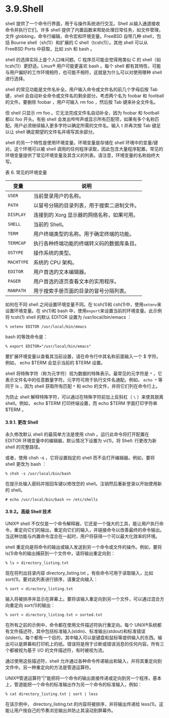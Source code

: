 # 3.9.Shell


shell 提供了一个命令行界面，用于与操作系统进行交互。Shell 从输入通道接收命令并执行它们。许多 shell 提供了内置函数来帮助处理日常任务，如文件管理，文件 globbing，命令行编辑，命令宏和环境变量。FreeBSD 自带几种 shell，包括 Bourne shell（sh(1)）和扩展的 C shell（tcsh(1)）。其他 shell 可以从 FreeBSD Ports 中获取，比如 zsh 和 bash 。

shell 的选择实际上是个人口味问题。C 程序员可能会觉得用类似 C 的 shell（如 tcsh(1)）更舒适。Linux® 用户可能更喜欢 bash 。每个 shell 都有其特性，可能与用户偏好的工作环境相符，也可能不相符，这就是为什么可以对使用哪种 shell 进行选择。

shell 的常见功能是文件名补全。用户输入命令或文件名的前几个字母后按 Tab 键，shell 会自动补全命令或文件名的剩余部分。考虑两个名为 foobar 和 football 的文件。要删除 foobar ，用户可输入 rm foo ，然后按 Tab 键来补全文件名。

但 shell 只显示 rm foo 。它无法完成文件名自动补全，因为 foobar 和 football 都以 foo 开头。有些 shell 会发出哔哔声或显示所有匹配项，如果有多个名称匹配。用户必须继续输入更多字符以确定所需的文件名。输入 t 并再次按 Tab 键足以让 shell 确定期望的文件名并填写其余部分。

shell 的另一个特性是使用环境变量。环境变量是存储在 shell 环境中的变量/键对。这个环境可以被 shell 调用的任何程序读取，因此包含大量程序配置。常见的环境变量提供了常见环境变量及其含义的列表。请注意，环境变量的名称始终大写。

表 6. 常见的环境变量

| 变量 | 说明                                     |
| ------ | ------------------ |
| `USER`     | 当前登录用户的名称。                       |
| `PATH`     | 以冒号分隔的目录列表，用于搜索二进制文件。 |
| `DISPLAY`     | 连接到的 Xorg 显示器的网络名称，如果可用。 |
| `SHELL`     | 当前的 Shell。                             |
| `TERM`     | 用户终端类型的名称。用于确定终端的功能。   |
| `TERMCAP`     | 执行各种终端功能的终端转义码的数据库条目。 |
| `OSTYPE`     | 操作系统的类型。                           |
| `MACHTYPE`     | 系统的 CPU 架构。                          |
| `EDITOR`     | 用户首选的文本编辑器。                     |
| `PAGER`     | 用户首选的逐页查看文本的实用程序。         |
| `MANPATH`     | 用于搜索手册页面的目录的冒号分隔列表。     |

如何在不同 shell 之间设置环境变量不同。在 tcsh(1)和 csh(1)中，使用` setenv `来设置环境变量。在 sh(1)和 bash 中，使用` export `来设置当前的环境变量。此示例将 tcsh(1) shell 的默认 EDITOR 设置为 /usr/local/bin/emacs ：

```
% setenv EDITOR /usr/local/bin/emacs
```

bash 的等效命令是：

```
% export EDITOR="/usr/local/bin/emacs"
```

要扩展环境变量以查看其当前设置，请在命令行中其名称前面输入一个 $ 字符。例如， echo $TERM 会显示当前的 $TERM 设置。

shell 将特殊字符（称为元字符）视为数据的特殊表示。最常见的元字符是 `*` ，它表示文件名中的任意数量字符。元字符可用于执行文件名通配。例如， `echo *` 等同于 ls ，因为 shell 获取所有匹配 `*` 和 echo 的文件，并将它们列在命令行上。

为防止 shell 解释特殊字符，可以通过在特殊字符前加上反斜杠（ `\` ）来使其脱离 shell。例如， echo $TERM 打印终端设置，而 echo $TERM 字面打印字符串 $TERM 。

#### 3.9.1. 更改 Shell

永久修改默认 shell 的最简单方法是使用 chsh 。运行此命令将打开配置在 EDITOR 环境变量中的编辑器，默认情况下设置为 vi(1)。将 Shell: 行更改为新 shell 的完整路径。

或者，使用 chsh -s ，它将设置指定的 shell 而不会打开编辑器。例如，要将 shell 更改为 bash ：

```
% chsh -s /usr/local/bin/bash
```

在提示处输入密码并按回车键以修改您的 shell。注销然后重新登录以开始使用新的 shell。

```
# echo /usr/local/bin/bash >> /etc/shells
```

#### 3.9.2。高级 Shell 技术

UNIX® shell 不仅仅是一个命令解释器，它还是一个强大的工具，能让用户执行命令，重定向它们的输出，重定向它们的输入，并链接命令以改善最终的命令输出。当这种功能与内置命令混合在一起时，用户将获得一个可以最大化效率的环境。

shell 重定向是将命令的输出或输入发送到另一个命令或文件的操作。例如，要将 ls(1)命令的输出捕获到一个文件中，请将输出重定向到：

```
% ls > directory_listing.txt
```

现在将列出目录内容 directory_listing.txt 。有些命令可用于读取输入，比如 sort(1)。要对此列表进行排序，请重定向输入：

```
% sort < directory_listing.txt
```

输入将被排序并显示在屏幕上。要将该输入重定向到另一个文件，可以通过混合方向重定向 sort(1)的输出：

```
% sort < directory_listing.txt > sorted.txt
```

在所有之前的示例中，命令都在使用文件描述符执行重定向。每个 UNIX®系统都有文件描述符，其中包括标准输入(stdin)、标准输出(stdout)和标准错误(stderr)。每个都有一个目的，其中输入可以是键盘和鼠标等提供输入的东西。输出可以是屏幕和打印机上的纸。错误将是用于诊断或错误消息的任何内容。所有三个都被视为基于 I/O 的文件描述符，有时被视为流。

通过使用这些描述符，shell 允许通过各种命令传递输出和输入，并将其重定向到文件中。另一种重定向的方法是管道运算符。

UNIX®管道运算符"|"能把将一个命令的输出直接传递或定向到另一个程序。基本上，管道能把一个命令的标准输出作为另一个命令的标准输入，例如：

```
% cat directory_listing.txt | sort | less
```

在该示例中， directory_listing.txt 的内容将被排序，并将输出传递给 less(1)。这能让用户按自己的节奏浏览输出并防止其滚动到屏幕外。
